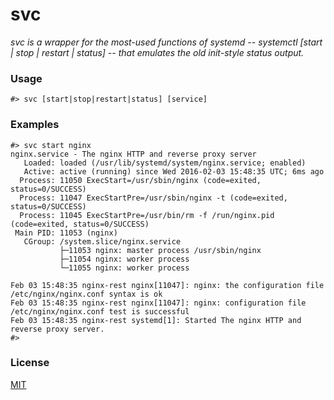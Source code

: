 # svc
*svc is a wrapper for the most-used functions of systemd -- systemctl [start | stop | restart | status] -- that emulates the old init-style status output.*

### Usage
```shell
#> svc [start|stop|restart|status] [service]
```

### Examples
```shell
#> svc start nginx
nginx.service - The nginx HTTP and reverse proxy server
   Loaded: loaded (/usr/lib/systemd/system/nginx.service; enabled)
   Active: active (running) since Wed 2016-02-03 15:48:35 UTC; 6ms ago
  Process: 11050 ExecStart=/usr/sbin/nginx (code=exited, status=0/SUCCESS)
  Process: 11047 ExecStartPre=/usr/sbin/nginx -t (code=exited, status=0/SUCCESS)
  Process: 11045 ExecStartPre=/usr/bin/rm -f /run/nginx.pid (code=exited, status=0/SUCCESS)
 Main PID: 11053 (nginx)
   CGroup: /system.slice/nginx.service
           ├─11053 nginx: master process /usr/sbin/nginx
           ├─11054 nginx: worker process
           └─11055 nginx: worker process

Feb 03 15:48:35 nginx-rest nginx[11047]: nginx: the configuration file /etc/nginx/nginx.conf syntax is ok
Feb 03 15:48:35 nginx-rest nginx[11047]: nginx: configuration file /etc/nginx/nginx.conf test is successful
Feb 03 15:48:35 nginx-rest systemd[1]: Started The nginx HTTP and reverse proxy server.
#>
```

### License

[MIT](http://choosealicense.com/licenses/mit/)
